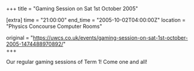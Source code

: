 +++
title = "Gaming Session on Sat 1st October 2005"

[extra]
time = "21:00:00"
end_time = "2005-10-02T04:00:00Z"
location = "Physics Concourse Computer Rooms"

original = "https://uwcs.co.uk/events/gaming-session-on-sat-1st-october-2005-1474488970892/"    
+++

Our regular gaming sessions of Term 1\! Come one and all\!

